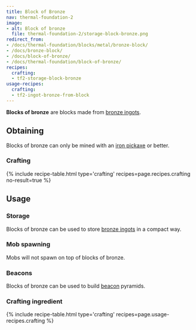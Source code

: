 ```yaml
---
title: Block of Bronze
nav: thermal-foundation-2
image:
- alt: Block of bronze
  file: thermal-foundation-2/storage-block-bronze.png
redirect_from:
- /docs/thermal-foundation/blocks/metal/bronze-block/
- /docs/bronze-block/
- /docs/block-of-bronze/
- /docs/thermal-foundation/block-of-bronze/
recipes:
  crafting:
  - tf2-storage-block-bronze
usage-recipes:
  crafting:
  - tf2-ingot-bronze-from-block
---
```


**Blocks of bronze** are blocks made from [bronze ingots](/docs/thermal-foundation-2/bronze-ingot/).


Obtaining
---------

Blocks of bronze can only be mined with an [iron
pickaxe](https://minecraft.gamepedia.com/Pickaxe) or better.

### Crafting
{% include recipe-table.html type='crafting' recipes=page.recipes.crafting no-result=true %}


Usage
-----

### Storage
Blocks of bronze can be used to store [bronze ingots](/docs/thermal-foundation-2/bronze-ingot/) in a
compact way.

### Mob spawning
Mobs will not spawn on top of blocks of bronze.

### Beacons
Blocks of bronze can be used to build
[beacon](https://minecraft.gamepedia.com/Beacon) pyramids.

### Crafting ingredient
{% include recipe-table.html type='crafting' recipes=page.usage-recipes.crafting %}
